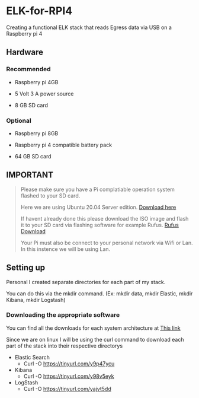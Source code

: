 # ELK-for-RPI4
Creating a functional ELK stack that reads Egress data via USB on a Raspberry pi 4 

## **Hardware**

### Recommended
- Raspberry pi 4GB

- 5 Volt 3 A power source 

- 8 GB SD card

### Optional
- Raspberry pi 8GB 

- Raspberry pi 4 compatible battery pack

- 64 GB SD card

## **IMPORTANT**
> Please make sure you have a Pi complatiable operation system flashed to your SD card.
>
> Here we are using Ubuntu 20.04 Server edition. [Download here](https://ubuntu.com/download/raspberry-pi)
>
> If havent already done this please download the ISO image and flash it to your SD card via flashing software for example Rufus. [Rufus Download](https://rufus.ie/)
>
> Your Pi must also be connect to your personal network via Wifi or Lan. In this instence we will be using Lan.



## **Setting up**
Personal I created separate directories for each part of my stack.

You can do this via the mkdir command. (Ex: mkdir data, mkdir Elastic, mkdir Kibana, mkdir Logstash)

### Downloading the appropriate software 
You can find all the downloads for each system architecture at [This link](https://www.elastic.co/downloads/)

Since we are on linux I will be using the curl command to download each part of the stack into their respective directorys 
- Elastic Search
  - Curl -O https://tinyurl.com/y9p47ycu
- Kibana 
  - Curl -O https://tinyurl.com/y98v5eyk
- LogStash 
  - Curl -O https://tinyurl.com/yajvt5dd
  
  
  
  
  
  
  








